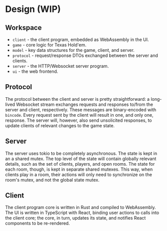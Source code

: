 # Design (WIP)

## Workspace

* `client` - the client program, embedded as WebAssembly in the UI.
* `game` - core logic for Texas Hold'em.
* `model` - key data structures for the game, client, and server.
* `protocol` - request/response DTOs exchanged between the server and clients.
* `server` - the HTTP/Websocket server program.
* `ui` - the web frontend.

## Protocol

The protocol between the client and server is pretty straightforward: a long-
lived Websocket stream exchanges requests and responses to/from the server and
client, respectively. These messages are binary-encoded with `bincode`. Every
request sent by the client will result in one, and only one, response. The
server will, however, also send unsolicited responses, to update clients of
relevant changes to the game state.

## Server

The server uses tokio to be completely asynchronous. The state is kept in an a
shared mutex. The top level of the state will contain globally relevant details,
such as the set of clients, players, and open rooms. The state for each room,
though, is kept in separate shared mutexes. This way, when clients play in a
room, their actions will only need to synchronize on the room's mutex, and not
the global state mutex.

## Client

The client program core is written in Rust and compiled to WebAssembly. The UI
is written in TypeScript with React, binding user actions to calls into the
client core; the core, in turn, updates its state, and notifies React components
to be re-rendered.
